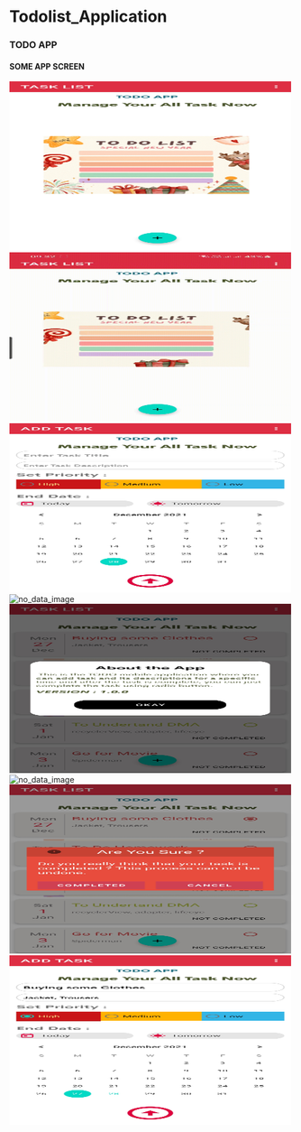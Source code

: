 # Todolist_Application

<h3> TODO APP </h3>

<h4> SOME APP SCREEN </h4>

<div class="row">
<div class="col-md-6">
<img src="images/no_data.jpg" alt="no_data_image" height="300px" width="500px" />
</div>
<div class="col-md-6">
<img src="images/no_data.gif" alt="no_data_image" height="300px" width="500px" />
</div>
<div class="col-md-6">
<img src="images/add_task.jpg" alt="no_data_image" height="300px" width="500px" />
</div>
<div class="col-md-6">
<img src="images/add_task.gif" alt="no_data_image" height="300px" width="500px" />
</div>
<div class="col-md-6">
<img src="images/about.jpg" alt="no_data_image" height="300px" width="500px" />
</div>
<div class="col-md-6">
<img src="images/contact_ss.gif" alt="no_data_image" height="300px" width="500px" />
</div>
<div class="col-md-6">
<img src="images/complete_delete_task.jpg" alt="no_data_image" height="300px" width="500px" />
</div>
<div class="col-md-6">
<img src="images/update_task.jpg" alt="no_data_image" height="300px" width="500px" />
</div>
</div>
